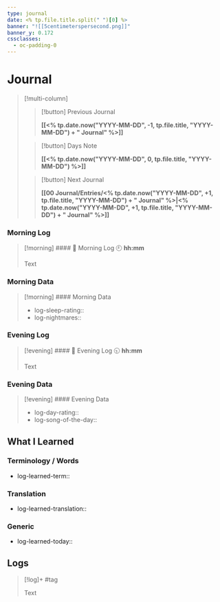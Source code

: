 ```yaml
---
type: journal
date: <% tp.file.title.split(" ")[0] %>
banner: "![[5centimeterspersecond.png]]"
banner_y: 0.172
cssclasses:
  - oc-padding-0
---
```

# Journal

> [!multi-column]
>> [!button]
>> Previous Journal
>> 
>> **[[<% tp.date.now("YYYY-MM-DD", -1, tp.file.title, "YYYY-MM-DD") + " Journal" %>]]**
>
>> [!button]
>> Days Note
>> 
>> **[[<% tp.date.now("YYYY-MM-DD", 0, tp.file.title, "YYYY-MM-DD") %>]]**
>
>> [!button]
>> Next Journal
>> 
>> **[[00 Journal/Entries/<% tp.date.now("YYYY-MM-DD", +1, tp.file.title, "YYYY-MM-DD") + " Journal" %>|<% tp.date.now("YYYY-MM-DD", +1, tp.file.title, "YYYY-MM-DD") + " Journal" %>]]** 

### Morning Log
> [!morning] #### 🌅 Morning Log
> 🕘 **hh:mm**
> 
> Text

### Morning Data

> [!morning] #### Morning Data
> - log-sleep-rating::
> - log-nightmares:: 

### Evening Log
> [!evening] #### 🌇 Evening Log
> 🕤 **hh:mm**
> 
> Text

### Evening Data

> [!evening] #### Evening Data
> - log-day-rating::
> - log-song-of-the-day::

## What I Learned
### Terminology / Words
- log-learned-term::

### Translation
- log-learned-translation::

### Generic
- log-learned-today:: 

## Logs
> [!log]+ 
> #tag 
>
> Text
